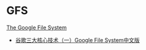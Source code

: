 # GFS
[The Google File System](https://static.googleusercontent.com/media/research.google.com/zh-CN//archive/gfs-sosp2003.pdf)

- [谷歌三大核心技术（一）Google File System中文版](https://www.open-open.com/lib/view/open1328763454608.html)